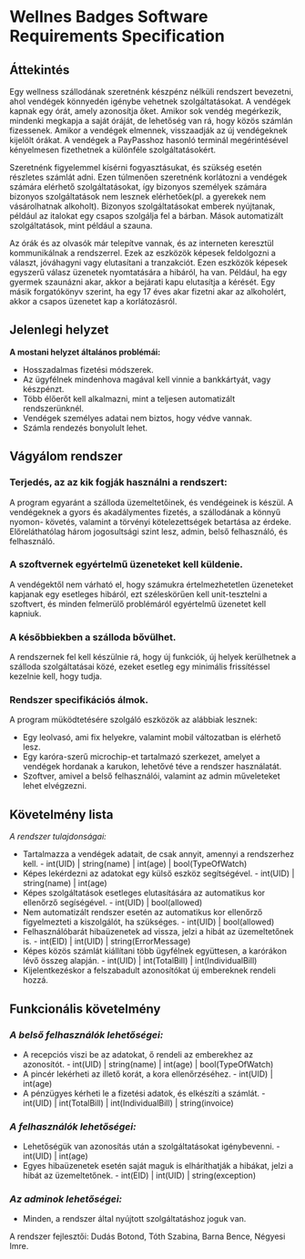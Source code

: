 # Wellnes Badges Software Requirements Specification

## **Áttekintés**
Egy wellness szállodának szeretnénk készpénz nélküli rendszert bevezetni, ahol vendégek könnyedén igénybe vehetnek
szolgáltatásokat. A vendégek kapnak egy órát, amely azonosítja őket. Amikor sok vendég megérkezik, mindenki megkapja 
a saját óráját, de lehetőség van rá, hogy közös számlán fizessenek.  Amikor a vendégek elmennek, visszaadják az új 
vendégeknek kijelölt órákat. A vendégek a PayPasshoz hasonló terminál megérintésével kényelmesen fizethetnek a 
különféle szolgáltatásokért.

Szeretnénk figyelemmel kísérni fogyasztásukat, és szükség esetén részletes számlát adni. 
Ezen túlmenően szeretnénk korlátozni a vendégek számára elérhető szolgáltatásokat, így bizonyos személyek számára 
bizonyos szolgáltatások nem lesznek elérhetőek(pl. a gyerekek nem vásárolhatnak alkoholt).
Bizonyos szolgáltatásokat emberek nyújtanak, például az italokat egy csapos szolgálja fel a bárban.
Mások automatizált szolgáltatások, mint például a szauna.

Az órák és az olvasók már telepítve vannak, és az interneten keresztül kommunikálnak a rendszerrel.
Ezek az eszközök képesek feldolgozni a választ, jóváhagyni vagy elutasítani a tranzakciót. Ezen eszközök
képesek egyszerű válasz üzenetek nyomtatására a hibáról, ha van. Például, ha egy gyermek  szaunázni akar, 
akkor a bejárati kapu elutasítja a kérését. Egy másik forgatókönyv szerint, ha egy 17 éves akar fizetni
akar az alkoholért, akkor a csapos üzenetet kap a korlátozásról.

## **Jelenlegi helyzet**

**A mostani helyzet általános problémái:**
- Hosszadalmas fizetési módszerek.
- Az ügyfélnek mindenhova magával kell vinnie a bankkártyát, vagy készpénzt.
- Több élőerőt kell alkalmazni, mint a teljesen automatizált rendszerünknél.
- Vendégek személyes adatai nem biztos, hogy védve vannak.
- Számla rendezés bonyolult lehet.

## **Vágyálom rendszer**

### Terjedés, az az kik fogják használni a rendszert:

 A program egyaránt a szálloda üzemeltetőinek, és vendégeinek is készül. 
 A vendégeknek a gyors és akadálymentes fizetés, a szállodának a könnyű nyomon-
  követés, valamint a törvényi kötelezettségek betartása az érdeke. 
  Előreláthatólag három jogosultsági szint lesz, admin, belső felhasználó, és
  felhasználó.
  
### A szoftvernek egyértelmű üzeneteket kell küldenie.
 
A vendégektől nem várható el, hogy számukra értelmezhetetlen üzeneteket
kapjanak egy esetleges hibáról, ezt széleskörűen kell unit-tesztelni a 
szoftvert, és minden felmerülő problémáról egyértelmű üzenetet kell kapniuk.
 
### A későbbiekben a szálloda bővülhet.

A rendszernek fel kell készülnie rá, hogy új funkciók, új helyek kerülhetnek
a szálloda szolgáltatásai közé, ezeket esetleg egy minimális frissítéssel
kezelnie kell, hogy tudja.

### Rendszer specifikációs álmok.

 A program müködtetésére szolgáló eszközök az alábbiak lesznek: 
- Egy leolvasó, ami fix helyekre, valamint mobil változatban is elérhető lesz.
- Egy karóra-szerű microchip-et tartalmazó szerkezet, amelyet a vendégek
hordanak a karukon, lehetővé téve a rendszer használatát.
- Szoftver, amivel a belső felhasználói, valamint az admin műveleteket lehet 
elvégzezni.

## **Követelmény lista**
 *A rendszer tulajdonságai:*
 - Tartalmazza a vendégek adatait, de csak annyit, amennyi a rendszerhez kell. - int(UID) | string(name) | int(age) | bool(TypeOfWatch)
 - Képes lekérdezni az adatokat egy külső eszköz segítségével. - int(UID) | string(name) | int(age)
 - Képes szolgáltatások esetleges elutasítására az automatikus kor ellenőrző segíségével. - int(UID) | bool(allowed)
 - Nem automatizált rendszer esetén az automatikus kor ellenőrző figyelmezteti a kiszolgálót, ha szükséges. - int(UID) | bool(allowed)
 - Felhasználóbarát hibaüzenetek ad vissza, jelzi a hibát az üzemeltetőnek is. - int(EID) | int(UID) | string(ErrorMessage)
 - Képes közös számlát kiállítani több ügyfélnek együttesen, a karórákon lévő összeg alapján. - int(UID) | int(TotalBill) | int(IndividualBill)
 - Kijelentkezéskor a felszabadult azonosítókat új embereknek rendeli hozzá.
 
## **Funkcionális követelmény**

### *A belső felhasználók lehetőségei:*
 - A recepciós viszi be az adatokat, ő rendeli az emberekhez az azonosítót. - int(UID) | string(name) | int(age) | bool(TypeOfWatch)
 - A pincér lekérheti az illető korát, a kora ellenőrzéséhez. - int(UID) | int(age)
 - A pénzügyes kérheti le a fizetési adatok, és elkészíti a számlát. - int(UID) | int(TotalBill) | int(IndividualBill) | string(invoice)
 
### *A felhasználók lehetőségei:*
 - Lehetőségük van azonosítás után a szolgáltatásokat igénybevenni. - int(UID) | int(age)
 - Egyes hibaüzenetek esetén saját maguk is elháríthatják a hibákat, jelzi a hibát az üzemeltetőnek. - int(EID) | int(UID) | string(exception)
 
### *Az adminok lehetőségei:*
- Minden, a rendszer által nyújtott szolgáltatáshoz joguk van.

A rendszer fejlesztői: Dudás Botond, Tóth Szabina, Barna Bence, Négyesi Imre.